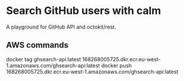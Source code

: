 # Search GitHub users with calm

A playground for GitHub API and octokit/rest.

## AWS commands

docker tag ghsearch-api:latest 168268005725.dkr.ecr.eu-west-1.amazonaws.com/ghsearch-api:latest
docker push 168268005725.dkr.ecr.eu-west-1.amazonaws.com/ghsearch-api:latest
